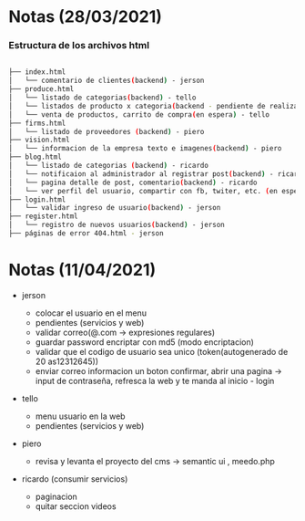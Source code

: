 # Notas (28/03/2021)

### Estructura de los archivos html


```sh

├── index.html
│   └── comentario de clientes(backend) - jerson
├── produce.html
│   └── listado de categorias(backend) - tello
│   └── listados de producto x categoria(backend - pendiente de realizar la pagina de detalle) - tello
│   └── venta de productos, carrito de compra(en espera) - tello
├── firms.html
│   └── listado de proveedores (backend) - piero
├── vision.html
│   └── informacion de la empresa texto e imagenes(backend) - piero
├── blog.html
│   └── listado de categorias (backend) - ricardo
│   └── notificaion al administrador al registrar post(backend) - ricardo
│   └── pagina detalle de post, comentario(backend) - ricardo
│   └── ver perfil del usuario, compartir con fb, twiter, etc. (en espera) - ricardo
├── login.html
│   └── validar ingreso de usuario(backend) - jerson
├── register.html
│   └── registro de nuevos usuarios(backend) - jerson
├── páginas de error 404.html - jerson

```

# Notas (11/04/2021)

- jerson
  * colocar el usuario en el menu
  * pendientes (servicios y web)
  * validar correo(@.com -> expresiones regulares) 
  * guardar password encriptar con md5 (modo encriptacion)
  * validar que el codigo de usuario sea unico (token(autogenerado de 20 as12312645))
  * enviar correo  informacion un boton confirmar, abrir una pagina -> input de contraseña, refresca la web y te manda al inicio - login

- tello 
  * menu usuario en la web
  * pendientes (servicios y web)

- piero
  * revisa y levanta el proyecto del cms -> semantic ui , meedo.php

- ricardo (consumir servicios)
  * paginacion
  * quitar seccion videos
